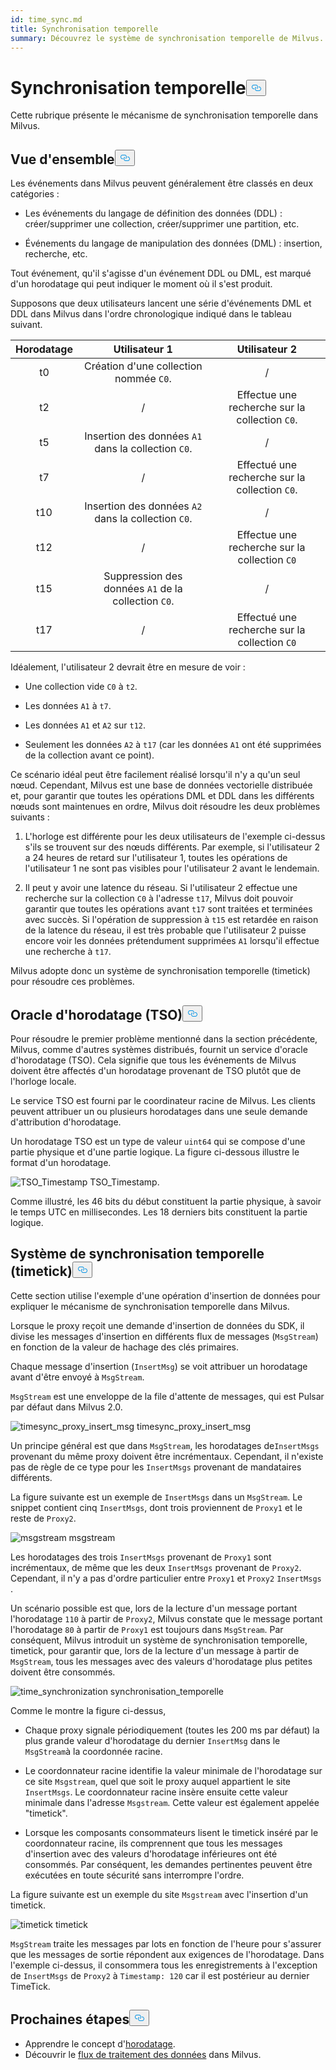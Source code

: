 ```yaml
---
id: time_sync.md
title: Synchronisation temporelle
summary: Découvrez le système de synchronisation temporelle de Milvus.
---
```


<h1 id="Time-Synchronization" class="common-anchor-header">Synchronisation temporelle<button data-href="#Time-Synchronization" class="anchor-icon" translate="no">
      <svg translate="no"
        aria-hidden="true"
        focusable="false"
        height="20"
        version="1.1"
        viewBox="0 0 16 16"
        width="16"
      >
        <path
          fill="#0092E4"
          fill-rule="evenodd"
          d="M4 9h1v1H4c-1.5 0-3-1.69-3-3.5S2.55 3 4 3h4c1.45 0 3 1.69 3 3.5 0 1.41-.91 2.72-2 3.25V8.59c.58-.45 1-1.27 1-2.09C10 5.22 8.98 4 8 4H4c-.98 0-2 1.22-2 2.5S3 9 4 9zm9-3h-1v1h1c1 0 2 1.22 2 2.5S13.98 12 13 12H9c-.98 0-2-1.22-2-2.5 0-.83.42-1.64 1-2.09V6.25c-1.09.53-2 1.84-2 3.25C6 11.31 7.55 13 9 13h4c1.45 0 3-1.69 3-3.5S14.5 6 13 6z"
        ></path>
      </svg>
    </button></h1><p>Cette rubrique présente le mécanisme de synchronisation temporelle dans Milvus.</p>
<h2 id="Overview" class="common-anchor-header">Vue d'ensemble<button data-href="#Overview" class="anchor-icon" translate="no">
      <svg translate="no"
        aria-hidden="true"
        focusable="false"
        height="20"
        version="1.1"
        viewBox="0 0 16 16"
        width="16"
      >
        <path
          fill="#0092E4"
          fill-rule="evenodd"
          d="M4 9h1v1H4c-1.5 0-3-1.69-3-3.5S2.55 3 4 3h4c1.45 0 3 1.69 3 3.5 0 1.41-.91 2.72-2 3.25V8.59c.58-.45 1-1.27 1-2.09C10 5.22 8.98 4 8 4H4c-.98 0-2 1.22-2 2.5S3 9 4 9zm9-3h-1v1h1c1 0 2 1.22 2 2.5S13.98 12 13 12H9c-.98 0-2-1.22-2-2.5 0-.83.42-1.64 1-2.09V6.25c-1.09.53-2 1.84-2 3.25C6 11.31 7.55 13 9 13h4c1.45 0 3-1.69 3-3.5S14.5 6 13 6z"
        ></path>
      </svg>
    </button></h2><p>Les événements dans Milvus peuvent généralement être classés en deux catégories :</p>
<ul>
<li><p>Les événements du langage de définition des données (DDL) : créer/supprimer une collection, créer/supprimer une partition, etc.</p></li>
<li><p>Événements du langage de manipulation des données (DML) : insertion, recherche, etc.</p></li>
</ul>
<p>Tout événement, qu'il s'agisse d'un événement DDL ou DML, est marqué d'un horodatage qui peut indiquer le moment où il s'est produit.</p>
<p>Supposons que deux utilisateurs lancent une série d'événements DML et DDL dans Milvus dans l'ordre chronologique indiqué dans le tableau suivant.</p>
<table>
<thead>
<tr><th style="text-align:center">Horodatage</th><th style="text-align:center">Utilisateur 1</th><th style="text-align:center">Utilisateur 2</th></tr>
</thead>
<tbody>
<tr><td style="text-align:center">t0</td><td style="text-align:center">Création d'une collection nommée <code translate="no">C0</code>.</td><td style="text-align:center">/</td></tr>
<tr><td style="text-align:center">t2</td><td style="text-align:center">/</td><td style="text-align:center">Effectue une recherche sur la collection <code translate="no">C0</code>.</td></tr>
<tr><td style="text-align:center">t5</td><td style="text-align:center">Insertion des données <code translate="no">A1</code> dans la collection <code translate="no">C0</code>.</td><td style="text-align:center">/</td></tr>
<tr><td style="text-align:center">t7</td><td style="text-align:center">/</td><td style="text-align:center">Effectué une recherche sur la collection <code translate="no">C0</code>.</td></tr>
<tr><td style="text-align:center">t10</td><td style="text-align:center">Insertion des données <code translate="no">A2</code> dans la collection <code translate="no">C0</code>.</td><td style="text-align:center">/</td></tr>
<tr><td style="text-align:center">t12</td><td style="text-align:center">/</td><td style="text-align:center">Effectue une recherche sur la collection <code translate="no">C0</code></td></tr>
<tr><td style="text-align:center">t15</td><td style="text-align:center">Suppression des données <code translate="no">A1</code> de la collection <code translate="no">C0</code>.</td><td style="text-align:center">/</td></tr>
<tr><td style="text-align:center">t17</td><td style="text-align:center">/</td><td style="text-align:center">Effectué une recherche sur la collection <code translate="no">C0</code></td></tr>
</tbody>
</table>
<p>Idéalement, l'utilisateur 2 devrait être en mesure de voir :</p>
<ul>
<li><p>Une collection vide <code translate="no">C0</code> à <code translate="no">t2</code>.</p></li>
<li><p>Les données <code translate="no">A1</code> à <code translate="no">t7</code>.</p></li>
<li><p>Les données <code translate="no">A1</code> et <code translate="no">A2</code> sur <code translate="no">t12</code>.</p></li>
<li><p>Seulement les données <code translate="no">A2</code> à <code translate="no">t17</code> (car les données <code translate="no">A1</code> ont été supprimées de la collection avant ce point).</p></li>
</ul>
<p>Ce scénario idéal peut être facilement réalisé lorsqu'il n'y a qu'un seul nœud. Cependant, Milvus est une base de données vectorielle distribuée et, pour garantir que toutes les opérations DML et DDL dans les différents nœuds sont maintenues en ordre, Milvus doit résoudre les deux problèmes suivants :</p>
<ol>
<li><p>L'horloge est différente pour les deux utilisateurs de l'exemple ci-dessus s'ils se trouvent sur des nœuds différents. Par exemple, si l'utilisateur 2 a 24 heures de retard sur l'utilisateur 1, toutes les opérations de l'utilisateur 1 ne sont pas visibles pour l'utilisateur 2 avant le lendemain.</p></li>
<li><p>Il peut y avoir une latence du réseau. Si l'utilisateur 2 effectue une recherche sur la collection <code translate="no">C0</code> à l'adresse <code translate="no">t17</code>, Milvus doit pouvoir garantir que toutes les opérations avant <code translate="no">t17</code> sont traitées et terminées avec succès. Si l'opération de suppression à <code translate="no">t15</code> est retardée en raison de la latence du réseau, il est très probable que l'utilisateur 2 puisse encore voir les données prétendument supprimées <code translate="no">A1</code> lorsqu'il effectue une recherche à <code translate="no">t17</code>.</p></li>
</ol>
<p>Milvus adopte donc un système de synchronisation temporelle (timetick) pour résoudre ces problèmes.</p>
<h2 id="Timestamp-oracle-TSO" class="common-anchor-header">Oracle d'horodatage (TSO)<button data-href="#Timestamp-oracle-TSO" class="anchor-icon" translate="no">
      <svg translate="no"
        aria-hidden="true"
        focusable="false"
        height="20"
        version="1.1"
        viewBox="0 0 16 16"
        width="16"
      >
        <path
          fill="#0092E4"
          fill-rule="evenodd"
          d="M4 9h1v1H4c-1.5 0-3-1.69-3-3.5S2.55 3 4 3h4c1.45 0 3 1.69 3 3.5 0 1.41-.91 2.72-2 3.25V8.59c.58-.45 1-1.27 1-2.09C10 5.22 8.98 4 8 4H4c-.98 0-2 1.22-2 2.5S3 9 4 9zm9-3h-1v1h1c1 0 2 1.22 2 2.5S13.98 12 13 12H9c-.98 0-2-1.22-2-2.5 0-.83.42-1.64 1-2.09V6.25c-1.09.53-2 1.84-2 3.25C6 11.31 7.55 13 9 13h4c1.45 0 3-1.69 3-3.5S14.5 6 13 6z"
        ></path>
      </svg>
    </button></h2><p>Pour résoudre le premier problème mentionné dans la section précédente, Milvus, comme d'autres systèmes distribués, fournit un service d'oracle d'horodatage (TSO). Cela signifie que tous les événements de Milvus doivent être affectés d'un horodatage provenant de TSO plutôt que de l'horloge locale.</p>
<p>Le service TSO est fourni par le coordinateur racine de Milvus. Les clients peuvent attribuer un ou plusieurs horodatages dans une seule demande d'attribution d'horodatage.</p>
<p>Un horodatage TSO est un type de valeur <code translate="no">uint64</code> qui se compose d'une partie physique et d'une partie logique. La figure ci-dessous illustre le format d'un horodatage.</p>
<p>
  
   <span class="img-wrapper"> <img translate="no" src="/docs/v2.5.x/assets/TSO_Timestamp.png" alt="TSO_Timestamp" class="doc-image" id="tso_timestamp" />
   </span> <span class="img-wrapper"> <span>TSO_Timestamp</span>. </span></p>
<p>Comme illustré, les 46 bits du début constituent la partie physique, à savoir le temps UTC en millisecondes. Les 18 derniers bits constituent la partie logique.</p>
<h2 id="Time-synchronization-system-timetick" class="common-anchor-header">Système de synchronisation temporelle (timetick)<button data-href="#Time-synchronization-system-timetick" class="anchor-icon" translate="no">
      <svg translate="no"
        aria-hidden="true"
        focusable="false"
        height="20"
        version="1.1"
        viewBox="0 0 16 16"
        width="16"
      >
        <path
          fill="#0092E4"
          fill-rule="evenodd"
          d="M4 9h1v1H4c-1.5 0-3-1.69-3-3.5S2.55 3 4 3h4c1.45 0 3 1.69 3 3.5 0 1.41-.91 2.72-2 3.25V8.59c.58-.45 1-1.27 1-2.09C10 5.22 8.98 4 8 4H4c-.98 0-2 1.22-2 2.5S3 9 4 9zm9-3h-1v1h1c1 0 2 1.22 2 2.5S13.98 12 13 12H9c-.98 0-2-1.22-2-2.5 0-.83.42-1.64 1-2.09V6.25c-1.09.53-2 1.84-2 3.25C6 11.31 7.55 13 9 13h4c1.45 0 3-1.69 3-3.5S14.5 6 13 6z"
        ></path>
      </svg>
    </button></h2><p>Cette section utilise l'exemple d'une opération d'insertion de données pour expliquer le mécanisme de synchronisation temporelle dans Milvus.</p>
<p>Lorsque le proxy reçoit une demande d'insertion de données du SDK, il divise les messages d'insertion en différents flux de messages (<code translate="no">MsgStream</code>) en fonction de la valeur de hachage des clés primaires.</p>
<p>Chaque message d'insertion (<code translate="no">InsertMsg</code>) se voit attribuer un horodatage avant d'être envoyé à <code translate="no">MsgStream</code>.</p>
<div class="alert note">
  <code translate="no">MsgStream</code> est une enveloppe de la file d'attente de messages, qui est Pulsar par défaut dans Milvus 2.0.</div>
<p>
  
   <span class="img-wrapper"> <img translate="no" src="/docs/v2.5.x/assets/timesync_proxy_insert_msg.png" alt="timesync_proxy_insert_msg" class="doc-image" id="timesync_proxy_insert_msg" />
   </span> <span class="img-wrapper"> <span>timesync_proxy_insert_msg</span> </span></p>
<p>Un principe général est que dans <code translate="no">MsgStream</code>, les horodatages de<code translate="no">InsertMsgs</code> provenant du même proxy doivent être incrémentaux. Cependant, il n'existe pas de règle de ce type pour les <code translate="no">InsertMsgs</code> provenant de mandataires différents.</p>
<p>La figure suivante est un exemple de <code translate="no">InsertMsgs</code> dans un <code translate="no">MsgStream</code>. Le snippet contient cinq <code translate="no">InsertMsgs</code>, dont trois proviennent de <code translate="no">Proxy1</code> et le reste de <code translate="no">Proxy2</code>.</p>
<p>
  
   <span class="img-wrapper"> <img translate="no" src="/docs/v2.5.x/assets/msgstream.png" alt="msgstream" class="doc-image" id="msgstream" />
   </span> <span class="img-wrapper"> <span>msgstream</span> </span></p>
<p>Les horodatages des trois <code translate="no">InsertMsgs</code> provenant de <code translate="no">Proxy1</code> sont incrémentaux, de même que les deux <code translate="no">InsertMsgs</code> provenant de <code translate="no">Proxy2</code>. Cependant, il n'y a pas d'ordre particulier entre <code translate="no">Proxy1</code> et <code translate="no">Proxy2</code> <code translate="no">InsertMsgs</code> .</p>
<p>Un scénario possible est que, lors de la lecture d'un message portant l'horodatage <code translate="no">110</code> à partir de <code translate="no">Proxy2</code>, Milvus constate que le message portant l'horodatage <code translate="no">80</code> à partir de <code translate="no">Proxy1</code> est toujours dans <code translate="no">MsgStream</code>. Par conséquent, Milvus introduit un système de synchronisation temporelle, timetick, pour garantir que, lors de la lecture d'un message à partir de <code translate="no">MsgStream</code>, tous les messages avec des valeurs d'horodatage plus petites doivent être consommés.</p>
<p>
  
   <span class="img-wrapper"> <img translate="no" src="/docs/v2.5.x/assets/time_synchronization.png" alt="time_synchronization" class="doc-image" id="time_synchronization" />
   </span> <span class="img-wrapper"> <span>synchronisation_temporelle</span> </span></p>
<p>Comme le montre la figure ci-dessus,</p>
<ul>
<li><p>Chaque proxy signale périodiquement (toutes les 200 ms par défaut) la plus grande valeur d'horodatage du dernier <code translate="no">InsertMsg</code> dans le <code translate="no">MsgStream</code>à la coordonnée racine.</p></li>
<li><p>Le coordonnateur racine identifie la valeur minimale de l'horodatage sur ce site <code translate="no">Msgstream</code>, quel que soit le proxy auquel appartient le site <code translate="no">InsertMsgs</code>. Le coordonnateur racine insère ensuite cette valeur minimale dans l'adresse <code translate="no">Msgstream</code>. Cette valeur est également appelée "timetick".</p></li>
<li><p>Lorsque les composants consommateurs lisent le timetick inséré par le coordonnateur racine, ils comprennent que tous les messages d'insertion avec des valeurs d'horodatage inférieures ont été consommés. Par conséquent, les demandes pertinentes peuvent être exécutées en toute sécurité sans interrompre l'ordre.</p></li>
</ul>
<p>La figure suivante est un exemple du site <code translate="no">Msgstream</code> avec l'insertion d'un timetick.</p>
<p>
  
   <span class="img-wrapper"> <img translate="no" src="/docs/v2.5.x/assets/timetick.png" alt="timetick" class="doc-image" id="timetick" />
   </span> <span class="img-wrapper"> <span>timetick</span> </span></p>
<p><code translate="no">MsgStream</code> traite les messages par lots en fonction de l'heure pour s'assurer que les messages de sortie répondent aux exigences de l'horodatage. Dans l'exemple ci-dessus, il consommera tous les enregistrements à l'exception de <code translate="no">InsertMsgs</code> de <code translate="no">Proxy2</code> à <code translate="no">Timestamp: 120</code> car il est postérieur au dernier TimeTick.</p>
<h2 id="Whats-next" class="common-anchor-header">Prochaines étapes<button data-href="#Whats-next" class="anchor-icon" translate="no">
      <svg translate="no"
        aria-hidden="true"
        focusable="false"
        height="20"
        version="1.1"
        viewBox="0 0 16 16"
        width="16"
      >
        <path
          fill="#0092E4"
          fill-rule="evenodd"
          d="M4 9h1v1H4c-1.5 0-3-1.69-3-3.5S2.55 3 4 3h4c1.45 0 3 1.69 3 3.5 0 1.41-.91 2.72-2 3.25V8.59c.58-.45 1-1.27 1-2.09C10 5.22 8.98 4 8 4H4c-.98 0-2 1.22-2 2.5S3 9 4 9zm9-3h-1v1h1c1 0 2 1.22 2 2.5S13.98 12 13 12H9c-.98 0-2-1.22-2-2.5 0-.83.42-1.64 1-2.09V6.25c-1.09.53-2 1.84-2 3.25C6 11.31 7.55 13 9 13h4c1.45 0 3-1.69 3-3.5S14.5 6 13 6z"
        ></path>
      </svg>
    </button></h2><ul>
<li>Apprendre le concept d'<a href="/docs/fr/v2.5.x/timestamp.md">horodatage</a>.</li>
<li>Découvrir le <a href="/docs/fr/v2.5.x/data_processing.md">flux de traitement des données</a> dans Milvus.</li>
</ul>
